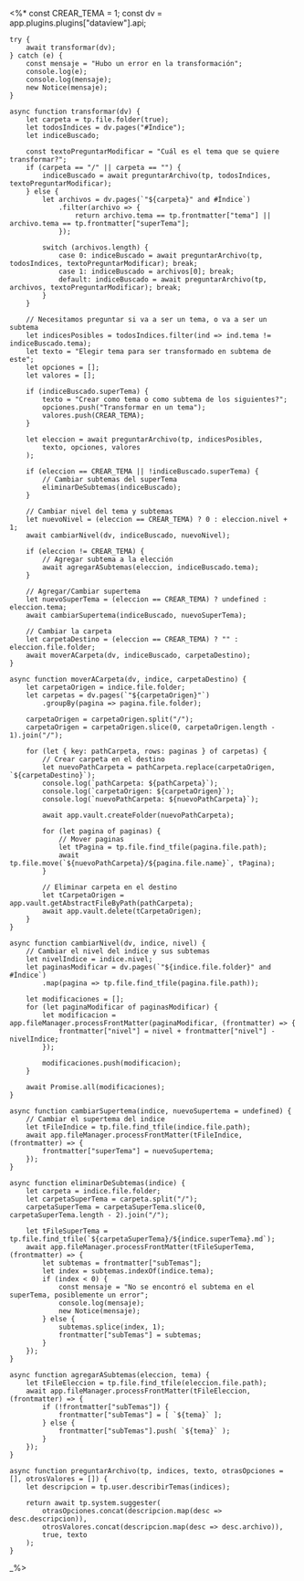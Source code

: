 <%*
    const CREAR_TEMA = 1;
    const dv = app.plugins.plugins["dataview"].api;

    try {
        await transformar(dv);
    } catch (e) {
        const mensaje = "Hubo un error en la transformación";
        console.log(e);
        console.log(mensaje);
        new Notice(mensaje);
    }

    async function transformar(dv) {
        let carpeta = tp.file.folder(true);
        let todosIndices = dv.pages("#Índice");
        let indiceBuscado;
        
        const textoPreguntarModificar = "Cuál es el tema que se quiere transformar?";
        if (carpeta == "/" || carpeta == "") {
            indiceBuscado = await preguntarArchivo(tp, todosIndices, textoPreguntarModificar);
        } else {
            let archivos = dv.pages(`"${carpeta}" and #Índice`)
                .filter(archivo => {
                    return archivo.tema == tp.frontmatter["tema"] || archivo.tema == tp.frontmatter["superTema"];
                });
            
            switch (archivos.length) {
                case 0: indiceBuscado = await preguntarArchivo(tp, todosIndices, textoPreguntarModificar); break;
                case 1: indiceBuscado = archivos[0]; break;
                default: indiceBuscado = await preguntarArchivo(tp, archivos, textoPreguntarModificar); break;
            }
        }    
    
        // Necesitamos preguntar si va a ser un tema, o va a ser un subtema
        let indicesPosibles = todosIndices.filter(ind => ind.tema != indiceBuscado.tema);
        let texto = "Elegir tema para ser transformado en subtema de este";
        let opciones = [];
        let valores = [];

        if (indiceBuscado.superTema) {
            texto = "Crear como tema o como subtema de los siguientes?";
            opciones.push("Transformar en un tema");
            valores.push(CREAR_TEMA);
        }

        let eleccion = await preguntarArchivo(tp, indicesPosibles,
            texto, opciones, valores
        );

        if (eleccion == CREAR_TEMA || !indiceBuscado.superTema) {
            // Cambiar subtemas del superTema
            eliminarDeSubtemas(indiceBuscado);
        }

        // Cambiar nivel del tema y subtemas
        let nuevoNivel = (eleccion == CREAR_TEMA) ? 0 : eleccion.nivel + 1;
        await cambiarNivel(dv, indiceBuscado, nuevoNivel);

        if (eleccion != CREAR_TEMA) {
            // Agregar subtema a la elección
            await agregarASubtemas(eleccion, indiceBuscado.tema);
        }

        // Agregar/Cambiar supertema
        let nuevoSuperTema = (eleccion == CREAR_TEMA) ? undefined : eleccion.tema;
        await cambiarSupertema(indiceBuscado, nuevoSuperTema);

        // Cambiar la carpeta
        let carpetaDestino = (eleccion == CREAR_TEMA) ? "" : eleccion.file.folder;
        await moverACarpeta(dv, indiceBuscado, carpetaDestino);
    }

    async function moverACarpeta(dv, indice, carpetaDestino) {
        let carpetaOrigen = indice.file.folder;
        let carpetas = dv.pages(`"${carpetaOrigen}"`)
            .groupBy(pagina => pagina.file.folder);

        carpetaOrigen = carpetaOrigen.split("/");
        carpetaOrigen = carpetaOrigen.slice(0, carpetaOrigen.length - 1).join("/");
        
        for (let { key: pathCarpeta, rows: paginas } of carpetas) {
            // Crear carpeta en el destino
            let nuevoPathCarpeta = pathCarpeta.replace(carpetaOrigen, `${carpetaDestino}`);
            console.log(`pathCarpeta: ${pathCarpeta}`);
            console.log(`carpetaOrigen: ${carpetaOrigen}`);
            console.log(`nuevoPathCarpeta: ${nuevoPathCarpeta}`);

            await app.vault.createFolder(nuevoPathCarpeta);

            for (let pagina of paginas) {
                // Mover paginas
                let tPagina = tp.file.find_tfile(pagina.file.path);
                await tp.file.move(`${nuevoPathCarpeta}/${pagina.file.name}`, tPagina);
            }

            // Eliminar carpeta en el destino
            let tCarpetaOrigen = app.vault.getAbstractFileByPath(pathCarpeta);
            await app.vault.delete(tCarpetaOrigen);
        }
    }

    async function cambiarNivel(dv, indice, nivel) {
        // Cambiar el nivel del indice y sus subtemas
        let nivelIndice = indice.nivel;
        let paginasModificar = dv.pages(`"${indice.file.folder}" and #Índice`)
            .map(pagina => tp.file.find_tfile(pagina.file.path));

        let modificaciones = [];
        for (let paginaModificar of paginasModificar) {
            let modificacion = app.fileManager.processFrontMatter(paginaModificar, (frontmatter) => {
                frontmatter["nivel"] = nivel + frontmatter["nivel"] - nivelIndice;
            });

            modificaciones.push(modificacion);
        }

        await Promise.all(modificaciones);
    }

    async function cambiarSupertema(indice, nuevoSupertema = undefined) {
        // Cambiar el supertema del indice
        let tFileIndice = tp.file.find_tfile(indice.file.path);
        await app.fileManager.processFrontMatter(tFileIndice, (frontmatter) => {
            frontmatter["superTema"] = nuevoSupertema;
        });
    }

    async function eliminarDeSubtemas(indice) {
        let carpeta = indice.file.folder;
        let carpetaSuperTema = carpeta.split("/");
        carpetaSuperTema = carpetaSuperTema.slice(0, carpetaSuperTema.length - 2).join("/");

        let tFileSuperTema = tp.file.find_tfile(`${carpetaSuperTema}/${indice.superTema}.md`);
        await app.fileManager.processFrontMatter(tFileSuperTema, (frontmatter) => {
            let subtemas = frontmatter["subTemas"];
            let index = subtemas.indexOf(indice.tema);
            if (index < 0) {
                const mensaje = "No se encontró el subtema en el superTema, posiblemente un error";
                console.log(mensaje);
                new Notice(mensaje);
            } else {
                subtemas.splice(index, 1);
                frontmatter["subTemas"] = subtemas;
            }
        });
    }

    async function agregarASubtemas(eleccion, tema) {
        let tFileEleccion = tp.file.find_tfile(eleccion.file.path);
        await app.fileManager.processFrontMatter(tFileEleccion, (frontmatter) => {
            if (!frontmatter["subTemas"]) {
                frontmatter["subTemas"] = [ `${tema}` ];
            } else {
                frontmatter["subTemas"].push( `${tema}` );
            }
        });
    }

    async function preguntarArchivo(tp, indices, texto, otrasOpciones = [], otrosValores = []) {
        let descripcion = tp.user.describirTemas(indices);
    
        return await tp.system.suggester(
            otrasOpciones.concat(descripcion.map(desc => desc.descripcion)),
            otrosValores.concat(descripcion.map(desc => desc.archivo)),
            true, texto
        );
    }
    
_%>